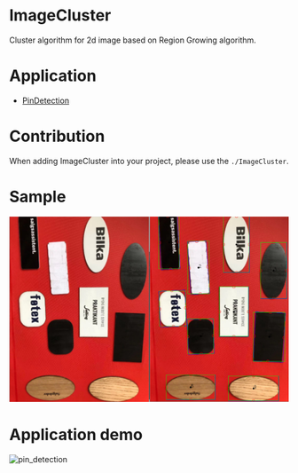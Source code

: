 # ImageCluster

Cluster algorithm for 2d image based on Region Growing algorithm.

# Application

- [PinDetection](./application/PinDetection/readme.md)

# Contribution
When adding ImageCluster into your project, please use the `./ImageCluster`.

# Sample

![sample](sample/sample.png)

# Application demo
![pin_detection](sample/pin_detection.gif)